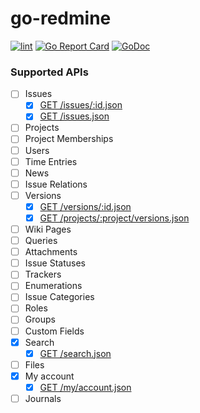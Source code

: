 # go-redmine

[![lint](https://github.com/ryodocx/go-redmine/actions/workflows/golangci-lint.yaml/badge.svg)](https://github.com/ryodocx/go-redmine/actions/workflows/golangci-lint.yaml)
[![Go Report Card](https://goreportcard.com/badge/github.com/ryodocx/go-redmine)](https://goreportcard.com/report/github.com/ryodocx/go-redmine)
[![GoDoc](https://pkg.go.dev/badge/github.com/ryodocx/go-redmine?status.svg)](https://pkg.go.dev/github.com/ryodocx/go-redmine)

### Supported APIs
* [ ] Issues
  * [x] [GET /issues/:id.json](https://www.redmine.org/projects/redmine/wiki/Rest_Issues#Showing-an-issue)
  * [x] [GET /issues.json](https://www.redmine.org/projects/redmine/wiki/Rest_Issues#Listing-issues)
* [ ] Projects
* [ ] Project Memberships
* [ ] Users
* [ ] Time Entries
* [ ] News
* [ ] Issue Relations
* [ ] Versions
  * [x] [GET /versions/:id.json](https://www.redmine.org/projects/redmine/wiki/Rest_Versions#versionsidformat)
  * [x] [GET /projects/:project/versions.json](https://www.redmine.org/projects/redmine/wiki/Rest_Versions#projectsproject_idversionsformat)
* [ ] Wiki Pages
* [ ] Queries
* [ ] Attachments
* [ ] Issue Statuses
* [ ] Trackers
* [ ] Enumerations
* [ ] Issue Categories
* [ ] Roles
* [ ] Groups
* [ ] Custom Fields
* [x] Search
  * [x] [GET /search.json](https://www.redmine.org/projects/redmine/wiki/Rest_Search)
* [ ] Files
* [x] My account
  * [x] [GET /my/account.json](https://www.redmine.org/projects/redmine/wiki/Rest_MyAccount#GET)
* [ ] Journals
